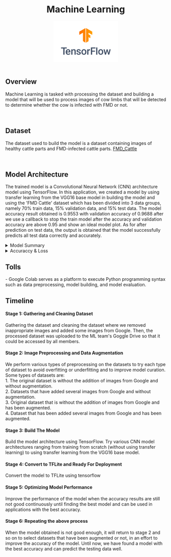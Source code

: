 <div align="center">
  <h1>Machine Learning</h1>
  <img src="https://raw.githubusercontent.com/snapmoo/snapmoo/main/assets/Machine%20Learning/TensorFlow.png" alt="TensorFlow" width="40%">
</div>
<br>
<div>
  <h2>Overview</h2>
  <p>
    Machine Learning is tasked with processing the dataset and building a model that will be used to process images of cow limbs that will be detected to determine whether the cow is infected with FMD or not. 
  </p>
</div>
<br>
<div>
  <h2>Dataset</h2>
  <p>
    The dataset used to build the model is a dataset containing images of healthy cattle parts and FMD-infected cattle parts. 
    <a href="https://zenodo.org/records/7779246">FMD_Cattle</a>
  </p>
</div>
<br>
<div>
  <h2>Model Architecture</h2>
  <p>
  The trained model is a Convolutional Neural Network (CNN) architecture model using TensorFlow. In this application, we created a model by using transfer learning from the VGG16 base model in building the model and using the 'FMD Cattle' dataset which has been divided into 3 data groups, namely 70% train data, 15% validation data, and 15% test data. The model accuracy result obtained is 0.9553 with validation accuracy of 0.9688 after we use a callback to stop the train model after the accuracy and validation accuracy are above 0.95 and show an ideal model plot. As for after prediction on test data, the output is obtained that the model successfully predicts all test data correctly and accurately.
    <details>
      <summary>Model Summary</summary>
      <img src="https://raw.github.com/snapmoo/snapmoo/main/assets/Machine%20Learning/Model%20Summary.jpg" alt="Model Summary" class="dropdown-image">
    </details>
    <details>
      <summary>Accuraccy & Loss</summary>
      <img src="https://raw.github.com/snapmoo/snapmoo/main/assets/Machine%20Learning/Accuracy.jpg" alt="Accuracy Model" class="dropdown-image">
      <img src="https://raw.github.com/snapmoo/snapmoo/main/assets/Machine%20Learning/Loss.jpg" alt="Loss Model" class="dropdown-image">
    </details>
  </p>
</div>
<div>
  <h2>Tolls</h2>
  <p>
    - Google Colab serves as a platform to execute Python programming syntax such as data preprocessing, model building, and model evaluation.
  </p>
</div>
<div>
  <h2>Timeline</h2>
    <h4>Stage 1: Gathering and Cleaning Dataset</h4>
      <p>
        Gathering the dataset and cleaning the dataset where we removed inappropriate images and added some images from Google. Then, the processed dataset was uploaded to the ML team's Goggle Drive so that it could be accessed by all members.
      </p>
    <h4>Stage 2: Image Preprocessing and Data Augmentation</h4>
      <p>
        We perform various types of preprocessing on the datasets to try each type of dataset to avoid overfitting or underfitting and to improve model curation. Some types of datasets are:
        <br>1. The original dataset is without the addition of images from Google and without augmentation. 
        <br>2. Datasets that have added several images from Google and without augmentation.
        <br>3. Original dataset that is without the addition of images from Google and has been augmented. 
        <br>4. Dataset that has been added several images from Google and has been augmented.
      </p>
    <h4>Stage 3: Build The Model</h4>
      <p>
        Build the model architecture using TensorFlow. Try various CNN model architectures ranging from training from scratch (without using transfer learning) to using transfer learning from the VGG16 base model.
      </p>
    <h4>Stage 4: Convert to TFLite and Ready For Deployment</h4>
      <p>
      Convert the model to TFLite using tensorflow
      </p>
    <h4>Stage 5: Optimizing Model Performance</h4>
      <p>
      Improve the performance of the model when the accuracy results are still not good continuously until finding the best model and can be used in applications with the best accuracy.
      </p>
    <h4>Stage 6:  Repeating the above process </h4>
      <p>
      When the model obtained is not good enough, it will return to stage 2 and so on to select datasets that have been augmented or not, in an effort to improve the accuracy of the model. Until now, we have found a model with the best accuracy and can predict the testing data well.
      </p>
</div>

